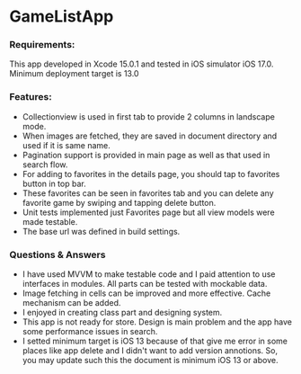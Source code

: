 # GameListApp

### Requirements:

This app developed in Xcode 15.0.1 and tested in iOS simulator iOS 17.0.
Minimum deployment target is 13.0

### Features:

- Collectionview is used in first tab to provide 2 columns in landscape mode.
- When images are fetched, they are saved in document directory and used if it is same name.
- Pagination support is provided in main page as well as that used in search flow.
- For adding to favorites in the details page, you should tap to favorites button in top bar.
- These favorites can be seen in favorites tab and you can delete any favorite game by swiping and tapping delete button.
- Unit tests implemented just Favorites page but all view models were made testable.
- The base url was defined in build settings.

### Questions & Answers

- I have used MVVM to make testable code and I paid attention to use interfaces in modules. All parts can be tested with mockable data.
- Image fetching in cells can be improved and more effective. Cache mechanism can be added.
- I enjoyed in creating class part and designing system.
- This app is not ready for store. Design is main problem and the app have some performance issues in search.
- I setted minimum target is iOS 13 because of that give me error in some places like app delete and I didn't want to add version annotions. So, you may update such this the document is minimum iOS 13 or above.